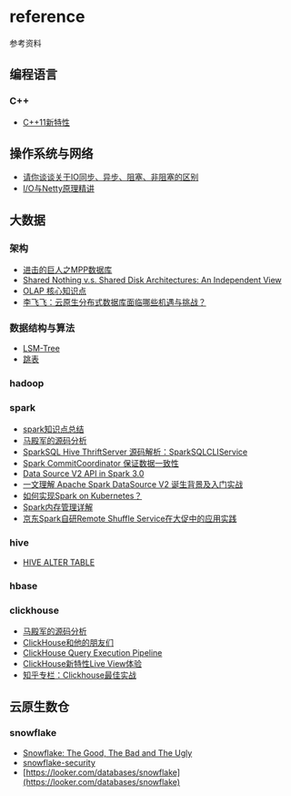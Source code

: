 # reference

参考资料
## 编程语言

### C++
- [C++11新特性](http://c.biancheng.net/cplus/11/)

## 操作系统与网络

- [请你谈谈关于IO同步、异步、阻塞、非阻塞的区别](https://mp.weixin.qq.com/s/UEPXpQBJgSk08bg96wy96Q)
- [I/O与Netty原理精讲](https://mp.weixin.qq.com/s/K9Oyn0cbwqVCh1j3N5bd_w)

## 大数据

### 架构

- [进击的巨人之MPP数据库](https://mp.weixin.qq.com/s/3hEXj3craLXyXycnPGWFEw)
- [Shared Nothing v.s. Shared Disk Architectures: An Independent View](http://www.benstopford.com/2009/11/24/understanding-the-shared-nothing-architecture/)
- [OLAP 核心知识点](https://mp.weixin.qq.com/s/QUTuk7Oc9-YXxCwtbBSYoA)
- [李飞飞：云原生分布式数据库面临哪些机遇与挑战？](https://mp.weixin.qq.com/s/zHBUEWCpPOgz3pvLAu32BQ)

### 数据结构与算法

- [LSM-Tree](https://cloud.tencent.com/developer/article/1441835)
- [跳表](https://mp.weixin.qq.com/s?__biz=MzAxMzE4MDI0NQ==&mid=2650336541&idx=1&sn=641646d7ebb267f59fd2d39c9c143411&chksm=83aac127b4dd4831a6ed788675455e88975f5ac64813108e033d47c6fbe03f2090d171f21b00&scene=21#wechat_redirect)

### hadoop

### spark

- [spark知识点总结](https://zhuanlan.zhihu.com/p/71270044)
- [马殿军的源码分析](https://github.com/marsno1/notes/tree/master/Spark/%E6%BA%90%E7%A0%81%E5%88%86%E6%9E%90)
- [SparkSQL Hive ThriftServer 源码解析：SparkSQLCLIService](https://mr-dai.github.io/sparksql_hive_thriftserver_source_2/)
- [Spark CommitCoordinator 保证数据一致性](https://zhuanlan.zhihu.com/p/45351972)
- [Data Source V2 API in Spark 3.0](http://blog.madhukaraphatak.com/categories/datasource-v2-spark-three/)
- [一文理解 Apache Spark DataSource V2 诞生背景及入门实战](https://zhuanlan.zhihu.com/p/83006243)
- [如何实现Spark on Kubernetes？](https://developer.aliyun.com/article/774585)
- [Spark内存管理详解](https://mp.weixin.qq.com/s/t4qO6HKOu3XaIgLGcTtLJw)
- [京东Spark自研Remote Shuffle Service在大促中的应用实践](https://mp.weixin.qq.com/s/yELhZ1X-VG5YxR6ya32rAQ)

### hive

- [HIVE ALTER TABLE](https://understandingbigdata.com/hive-alter-table/)

### hbase

### clickhouse

- [马殿军的源码分析](https://github.com/marsno1/notes/tree/master/ClickHouse)
- [ClickHouse和他的朋友们](https://bohutang.me/archives/)
- [ClickHouse
Query Execution Pipeline](https://presentations.clickhouse.tech/meetup24/5.%20Clickhouse%20query%20execution%20pipeline%20changes/)
- [ClickHouse新特性Live View体验](https://blog.csdn.net/jiangshouzhuang/article/details/104981269)
- [知乎专栏：Clickhouse最佳实战](https://www.zhihu.com/column/c_1267228880110850048)

## 云原生数仓

### snowflake

- [Snowflake: The Good, The Bad and The Ugly](https://0x0fff.com/snowflake-the-good-the-bad-and-the-ugly/)
- [snowflake-security](https://community.snowflake.com/s/snowflake-security)
- [https://looker.com/databases/snowflake](https://looker.com/databases/snowflake)
